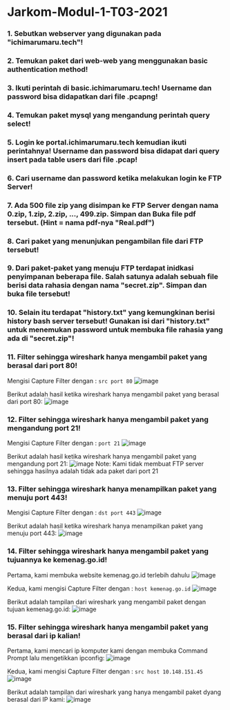 # Jarkom-Modul-1-T03-2021

### 1. Sebutkan webserver yang digunakan pada "ichimarumaru.tech"! 
### 2. Temukan paket dari web-web yang menggunakan basic authentication method!
### 3. Ikuti perintah di basic.ichimarumaru.tech! Username dan password bisa didapatkan dari file .pcapng!
### 4. Temukan paket mysql yang mengandung perintah query select!
### 5. Login ke portal.ichimarumaru.tech kemudian ikuti perintahnya! Username dan password bisa didapat dari query insert pada table users dari file .pcap!
### 6. Cari username dan password ketika melakukan login ke FTP Server!
### 7. Ada 500 file zip yang disimpan ke FTP Server dengan nama 0.zip, 1.zip, 2.zip, ..., 499.zip. Simpan dan Buka file pdf tersebut. (Hint = nama pdf-nya "Real.pdf")
### 8. Cari paket yang menunjukan pengambilan file dari FTP tersebut!
### 9. Dari paket-paket yang menuju FTP terdapat inidkasi penyimpanan beberapa file. Salah satunya adalah sebuah file berisi data rahasia dengan nama "secret.zip". Simpan dan buka file tersebut!
### 10. Selain itu terdapat "history.txt" yang kemungkinan berisi history bash server tersebut! Gunakan isi dari "history.txt" untuk menemukan password untuk membuka file rahasia yang ada di "secret.zip"!

### 11. Filter sehingga wireshark hanya mengambil paket yang berasal dari port 80! 
Mengisi Capture Filter dengan : `src port 80`
![image](https://user-images.githubusercontent.com/73152464/134682802-f37903a1-efef-4803-b211-f53cbbbd6728.png)

Berikut adalah hasil ketika wireshark hanya mengambil paket yang berasal dari port 80:
![image](https://user-images.githubusercontent.com/73152464/134683150-4ab5ade4-e271-4669-8495-1287887a818d.png)

### 12. Filter sehingga wireshark hanya mengambil paket yang mengandung port 21!
Mengisi Capture Filter dengan : `port 21`
![image](https://user-images.githubusercontent.com/73152464/134683760-53fb8612-9c2e-4c97-a0e1-8db925238278.png)

Berikut adalah hasil ketika wireshark hanya mengambil paket yang mengandung port 21:
![image](https://user-images.githubusercontent.com/73152464/134683872-8e686604-f528-4cc5-af3c-bac5d9a90245.png)
Note: Kami tidak membuat FTP server sehingga hasilnya adalah tidak ada paket dari port 21

### 13. Filter sehingga wireshark hanya menampilkan paket yang menuju port 443!
Mengisi Capture Filter dengan : `dst port 443`
![image](https://user-images.githubusercontent.com/73152464/134684131-efe9fd55-86ea-4b63-9e6a-c0df5715a0ff.png)

Berikut adalah hasil ketika wireshark hanya menampilkan paket yang menuju port 443:
![image](https://user-images.githubusercontent.com/73152464/134684255-5446c571-57dc-4903-8ea5-2e0181339caf.png)

### 14. Filter sehingga wireshark hanya mengambil paket yang tujuannya ke kemenag.go.id!
Pertama, kami membuka website kemenag.go.id terlebih dahulu
![image](https://user-images.githubusercontent.com/73152464/134684463-b627c81b-06c5-44b1-844a-f8f4d351c51e.png)

Kedua, kami mengisi Capture Filter dengan : `host kemenag.go.id`
![image](https://user-images.githubusercontent.com/73152464/134684424-f98e912c-e4ab-4197-b9ad-1ecd2225364c.png)

Berikut adalah tampilan dari wireshark yang mengambil paket dengan tujuan kemenag.go.id:
![image](https://user-images.githubusercontent.com/73152464/134684633-d8c8a926-71e4-4419-abdc-131a4c11f07a.png)

### 15. Filter sehingga wireshark hanya mengambil paket yang berasal dari ip kalian!
Pertama, kami mencari ip komputer kami dengan membuka Command Prompt lalu mengetikkan ipconfig:
![image](https://user-images.githubusercontent.com/73152464/134684946-593e1fc1-f682-470b-871a-0cde2ac38af0.png)

Kedua, kami mengisi Capture Filter dengan : `src host 10.148.151.45`
![image](https://user-images.githubusercontent.com/73152464/134685263-d96cfce3-fbab-4f04-9a77-53c47e7f60e6.png)

Berikut adalah tampilan dari wireshark yang hanya mengambil paket dyang berasal dari IP kami:
![image](https://user-images.githubusercontent.com/73152464/134685299-4de13c22-f0e1-4afd-ae6d-22802d13e70d.png)
